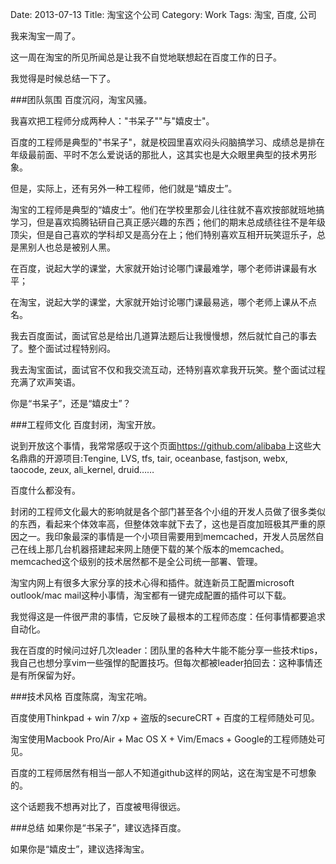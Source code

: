 Date: 2013-07-13
Title: 淘宝这个公司
Category: Work
Tags: 淘宝, 百度, 公司

我来淘宝一周了。

这一周在淘宝的所见所闻总是让我不自觉地联想起在百度工作的日子。

我觉得是时候总结一下了。

###团队氛围
百度沉闷，淘宝风骚。

我喜欢把工程师分成两种人："书呆子""与"嬉皮士"。

百度的工程师是典型的"书呆子"，就是校园里喜欢闷头闷脑搞学习、成绩总是排在年级最前面、平时不怎么爱说话的那批人，这其实也是大众眼里典型的技术男形象。

但是，实际上，还有另外一种工程师，他们就是“嬉皮士”。

淘宝的工程师是典型的“嬉皮士”。他们在学校里那会儿往往就不喜欢按部就班地搞学习，但是喜欢捣腾钻研自己真正感兴趣的东西；他们的期末总成绩往往不是年级顶尖，但是自己喜欢的学科却又是高分在上；他们特别喜欢互相开玩笑逗乐子，总是黑别人也总是被别人黑。

在百度，说起大学的课堂，大家就开始讨论哪门课最难学，哪个老师讲课最有水平；

在淘宝，说起大学的课堂，大家就开始讨论哪门课最易逃，哪个老师上课从不点名。

我去百度面试，面试官总是给出几道算法题后让我慢慢想，然后就忙自己的事去了。整个面试过程特别闷。

我去淘宝面试，面试官不仅和我交流互动，还特别喜欢拿我开玩笑。整个面试过程充满了欢声笑语。

你是“书呆子”，还是“嬉皮士”？

###工程师文化
百度封闭，淘宝开放。

说到开放这个事情，我常常感叹于这个页面<https://github.com/alibaba>上这些大名鼎鼎的开源项目:Tengine, LVS, tfs, tair, oceanbase, fastjson, webx, taocode, zeux, ali_kernel, druid……

百度什么都没有。

封闭的工程师文化最大的影响就是各个部门甚至各个小组的开发人员做了很多类似的东西，看起来个体效率高，但整体效率就下去了，这也是百度加班极其严重的原因之一。我印象最深的事情是一个小项目需要用到memcached，开发人员居然自己在线上那几台机器搭建起来网上随便下载的某个版本的memcached。memcached这个级别的技术居然都不是全公司统一部署、管理。

淘宝内网上有很多大家分享的技术心得和插件。就连新员工配置microsoft outlook/mac mail这种小事情，淘宝都有一键完成配置的插件可以下载。

我觉得这是一件很严肃的事情，它反映了最根本的工程师态度：任何事情都要追求自动化。

我在百度的时候问过好几次leader：团队里的各种大牛能不能分享一些技术tips，我自己也想分享vim一些强悍的配置技巧。但每次都被leader拍回去：这种事情还是有所保留为好。

###技术风格
百度陈腐，淘宝花哨。

百度使用Thinkpad + win 7/xp + 盗版的secureCRT + 百度的工程师随处可见。

淘宝使用Macbook Pro/Air + Mac OS X + Vim/Emacs + Google的工程师随处可见。

百度的工程师居然有相当一部人不知道github这样的网站，这在淘宝是不可想象的。

这个话题我不想再对比了，百度被甩得很远。

###总结
如果你是“书呆子”，建议选择百度。

如果你是“嬉皮士”，建议选择淘宝。
